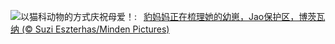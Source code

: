 ![](https://www.bing.com/th?id=OHR.LeopardMother_ZH-CN6134353524_UHD.jpg&w=1000)以猫科动物的方式庆祝母爱！:&nbsp;&ensp;[豹妈妈正在梳理她的幼崽，Jao保护区，博茨瓦纳 (© Suzi Eszterhas/Minden Pictures)](https://www.bing.com/th?id=OHR.LeopardMother_ZH-CN6134353524_UHD.jpg)
<br><br/>
